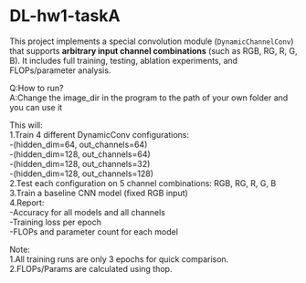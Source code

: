 # DL-hw1-taskA
This project implements a special convolution module (`DynamicChannelConv`) that supports **arbitrary input channel combinations** (such as RGB, RG, R, G, B). It includes full training, testing, ablation experiments, and FLOPs/parameter analysis.

Q:How to run?    
A:Change the image_dir in the program to the path of your own folder and you can use it

This will:    
1.Train 4 different DynamicConv configurations:    
  -(hidden_dim=64, out_channels=64)    
  -(hidden_dim=128, out_channels=64)    
  -(hidden_dim=128, out_channels=32)    
  -(hidden_dim=128, out_channels=128)    
2.Test each configuration on 5 channel combinations: RGB, RG, R, G, B    
3.Train a baseline CNN model (fixed RGB input)    
4.Report:    
  -Accuracy for all models and all channels    
  -Training loss per epoch    
  -FLOPs and parameter count for each model    

Note:    
1.All training runs are only 3 epochs for quick comparison.    
2.FLOPs/Params are calculated using thop.    
